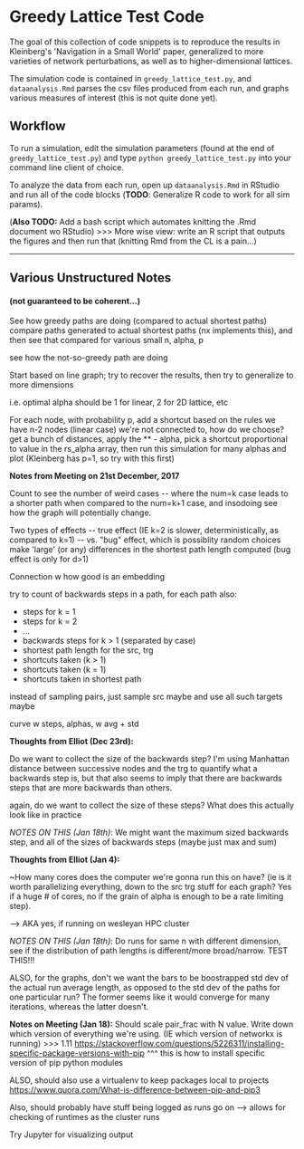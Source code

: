 # Greedy Lattice Test Code

The goal of this collection of code snippets is to reproduce the results in
Kleinberg's 'Navigation in a Small World' paper, generalized to more varieties
of network perturbations, as well as to higher-dimensional lattices.

The simulation code is contained in `greedy_lattice_test.py`, and `dataanalysis.Rmd`
parses the csv files produced from each run, and graphs various measures of
interest (this is not quite done yet).

## Workflow

To run a simulation, edit the simulation parameters (found at the end of
`greedy_lattice_test.py`) and type `python greedy_lattice_test.py` into
your command line client of choice.

To analyze the data from each run, open up `dataanalysis.Rmd` in RStudio and
run all of the code blocks (**TODO**: Generalize R code to work for all sim params).

(**Also TODO:** Add a bash script which automates knitting the .Rmd document wo
RStudio) >>> More wise view: write an R script that outputs the figures and
then run that (knitting Rmd from the CL is a pain...)

---

## Various Unstructured Notes
#### (not guaranteed to be coherent...)

See how greedy paths are doing (compared to actual shortest paths)
compare paths generated to actual shortest paths (nx implements this),
and then see that compared for various small n, alpha, p

see how the not-so-greedy path are doing

Start based on line graph; try to recover the results,
then try to generalize to more dimensions

i.e. optimal alpha should be 1 for linear,
                             2 for 2D lattice, etc

For each node, with probability p, add a shortcut based on the rules
we have n-2 nodes (linear case) we're not connected to, how do we choose?
get a bunch of distances, apply the ** - alpha, pick a shortcut proportional
to value in the rs_alpha array, then run this simulation for many alphas
and plot (Kleinberg has p=1, so try with this first)

**Notes from Meeting on 21st December, 2017**

Count to see the number of weird cases -- where the num=k case leads to a
shorter path when compared to the num=k+1 case, and insodoing see how the
graph will potentially change.

Two types of effects -- true effect (IE k=2 is slower, deterministically,
as compared to k=1) -- vs. "bug" effect, which is possiblity random choices
make 'large' (or any) differences in the shortest path length computed
(bug effect is only for d>1)

Connection w how good is an embedding

try to count of backwards steps in a path, for each path
also:   

* steps for k = 1
* steps for k = 2
* ...
* backwards steps for k > 1 (separated by case)
* shortest path length for the src, trg
* shortcuts taken (k > 1)
* shortcuts taken (k = 1)
* shortcuts taken in shortest path

instead of sampling pairs, just sample src maybe and use all such
targets maybe

curve w steps, alphas, w avg + std

**Thoughts from Elliot (Dec 23rd):**

Do we want to collect the size of the backwards step?
I'm using Manhattan distance between successive nodes and the trg
to quantify what a backwards step is, but that also seems to imply
that there are backwards steps that are more backwards than others.

again, do we want to collect the size of these steps? What does this
actually look like in practice

*NOTES ON THIS (Jan 18th)*: We might want the maximum sized backwards step,
and all of the sizes of backwards steps (maybe just max and sum)

**Thoughts from Elliot (Jan 4):**

~How many cores does the computer we're gonna run this on have?
(ie is it worth parallelizing everything, down to the src trg stuff for each
 graph? Yes if a huge # of cores, no if the grain of alpha is enough to be a
 rate limiting step).

 --> AKA yes, if running on wesleyan HPC cluster

*NOTES ON THIS (Jan 18th)*: Do runs for same n with different dimension,
see if the distribution of path lengths is different/more broad/narrow.
TEST THIS!!!

 ALSO, for the graphs, don't we want the bars to be boostrapped std dev of the
 actual run average length, as opposed to the std dev of the paths for one particular run?
 The former seems like it would converge for many iterations, whereas the latter doesn't.

 **Notes on Meeting (Jan 18):**
 Should scale pair_frac with N value.
 Write down which version of everything we're using.
 (IE which version of networkx is running) >>> 1.11
 https://stackoverflow.com/questions/5226311/installing-specific-package-versions-with-pip
 ^^^ this is how to  install specific version of pip python modules

 ALSO, should also use a virtualenv to keep packages local to projects
 https://www.quora.com/What-is-difference-between-pip-and-pip3

 Also, should probably have stuff being logged as runs go on -->
 allows for checking of runtimes as the cluster runs

 Try Jupyter for visualizing output
